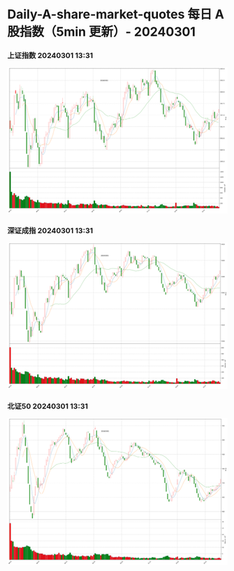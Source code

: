 
# Daily-A-share-market-quotes 每日 A 股指数（5min 更新）- 20240301

### 上证指数 20240301 13:31
![](./fig/2024/3/20240301-sh000001.png)

### 深证成指 20240301 13:31
![](./fig/2024/3/20240301-sz399001.png)

### 北证50 20240301 13:31
![](./fig/2024/3/20240301-bj899050.png)

